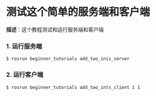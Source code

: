 # 测试这个简单的服务端和客户端

**描述**：这个教程测试和运行服务端和客户端

### 1. 运行服务端

```shell
$ rosrun beginner_tutorials add_two_inis_server
```

### 2. 运行客户端

```shell
$ rosrun beginner_tutorials add_two_ints_client 1 1
```